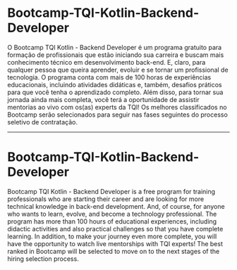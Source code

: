 # Bootcamp-TQI-Kotlin-Backend-Developer

O Bootcamp TQI Kotlin - Backend Developer é um programa gratuito para formação de profissionais que estão iniciando sua carreira e buscam mais conhecimento técnico em desenvolvimento back-end. E, claro, para qualquer pessoa que queira aprender, evoluir e se tornar um profissional de tecnologia. O programa conta com mais de 100 horas de experiências educacionais, incluindo atividades didáticas e, também, desafios práticos para que você tenha o aprendizado completo. Além disso, para tornar sua jornada ainda mais completa, você terá a oportunidade de assistir mentorias ao vivo com os(as) experts da TQI! Os melhores classificados no Bootcamp serão selecionados para seguir nas fases seguintes do processo seletivo de contratação.

-------------------------------------------------------------------------------------------------------------------------------------------------------------------------
# Bootcamp-TQI-Kotlin-Backend-Developer

Bootcamp TQI Kotlin - Backend Developer is a free program for training professionals who are starting their career and are looking for more technical knowledge in back-end development. And, of course, for anyone who wants to learn, evolve, and become a technology professional. The program has more than 100 hours of educational experiences, including didactic activities and also practical challenges so that you have complete learning. In addition, to make your journey even more complete, you will have the opportunity to watch live mentorships with TQI experts! The best ranked in Bootcamp will be selected to move on to the next stages of the hiring selection process.
